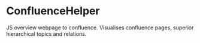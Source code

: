 # ConfluenceHelper
JS overview webpage to confluence. Visualises  confluence pages, superior hierarchical topics and relations.
